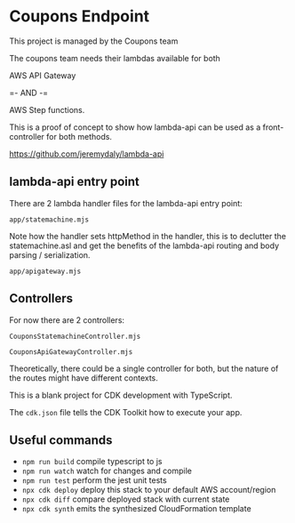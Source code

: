 # Coupons Endpoint

This project is managed by the Coupons team

The coupons team needs their lambdas available for both 

AWS API Gateway

=- AND -=

AWS Step functions.

This is a proof of concept to show how lambda-api can be used 
as a front-controller for both methods.

https://github.com/jeremydaly/lambda-api

## lambda-api entry point

There are 2 lambda handler files for the lambda-api entry point:

`app/statemachine.mjs`

Note how the handler sets httpMethod in the handler, this is to declutter 
the statemachine.asl and get the benefits of the lambda-api routing and body 
parsing / serialization.


`app/apigateway.mjs`



## Controllers

For now there are 2 controllers:

`CouponsStatemachineController.mjs`

`CouponsApiGatewayController.mjs`

Theoretically, there could be a single controller for both, but the nature of the routes might have different contexts.




This is a blank project for CDK development with TypeScript.

The `cdk.json` file tells the CDK Toolkit how to execute your app.

## Useful commands

* `npm run build`   compile typescript to js
* `npm run watch`   watch for changes and compile
* `npm run test`    perform the jest unit tests
* `npx cdk deploy`  deploy this stack to your default AWS account/region
* `npx cdk diff`    compare deployed stack with current state
* `npx cdk synth`   emits the synthesized CloudFormation template
